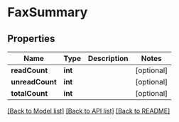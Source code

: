 # FaxSummary

## Properties
Name | Type | Description | Notes
------------ | ------------- | ------------- | -------------
**readCount** | **int** |  | [optional] 
**unreadCount** | **int** |  | [optional] 
**totalCount** | **int** |  | [optional] 

[[Back to Model list]](../README.md#documentation-for-models) [[Back to API list]](../README.md#documentation-for-api-endpoints) [[Back to README]](../README.md)


